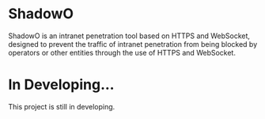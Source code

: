 # ShadowO

ShadowO is an intranet penetration tool based on HTTPS and WebSocket, designed to prevent the traffic of intranet penetration from being blocked by operators or other entities through the use of HTTPS and WebSocket.

# In Developing...

This project is still in developing.
